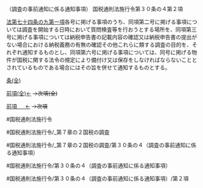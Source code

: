 （調査の事前通知に係る通知事項）
国税通則法施行令第３０条の４第２項

[法第七十四条の九第一項](国税通則法＿＿＿＿＿第７４条の９第１項)各号に掲げる事項のうち、同項第二号に掲げる事項については調査を開始する日時において質問検査等を行おうとする場所を、同項第三号に掲げる事項については納税申告書の記載内容の確認又は納税申告書の提出がない場合における納税義務の有無の確認その他これらに類する調査の目的を、それぞれ通知するものとし、同項第六号に掲げる事項については、同号に掲げる物件が国税に関する法令の規定により備付け又は保存をしなければならないこととされているものである場合にはその旨を併せて通知するものとする。

[条(全)](国税通則法施行＿令＿第３０条の４_.md)

[前項(全)←](国税通則法施行＿令＿第３０条の４第１項_.md)  ~~→次項(全)~~

[前項 　 ←](国税通則法施行＿令＿第３０条の４第１項.md)  ~~→次項~~



#国税通則法施行令

#国税通則法施行令/_第７章の２国税の調査

#国税通則法施行令/_第７章の２国税の調査/第３０条の４（調査の事前通知に係る通知事項）

#国税通則法施行令/第３０条の４（調査の事前通知に係る通知事項）

#国税通則法施行令/第３０条の４（調査の事前通知に係る通知事項）/第２項

